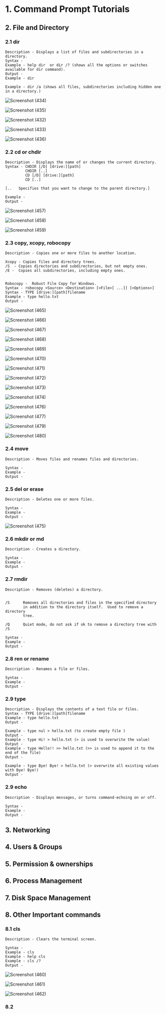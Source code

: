 # 1. Command Prompt Tutorials

## 2. File and Directory

### 2.1 dir
    Description - Displays a list of files and subdirectories in a directory.
    Syntax - 
    Example - help dir  or dir /? (shows all the options or switches available for dir command).
    Output -
    Example - dir

    Example - dir /a (shows all files, subdirectories including hidden one in a directory.)

![Screenshot (434)](https://github.com/user-attachments/assets/58e4b009-0268-4911-b8eb-c10d7ec37b46)

![Screenshot (435)](https://github.com/user-attachments/assets/5fc85d5d-cdb5-483c-ba3d-039746f545fb)

![Screenshot (432)](https://github.com/user-attachments/assets/812b0f47-2a65-4b46-b52d-c2ebc67c05bf)

![Screenshot (433)](https://github.com/user-attachments/assets/84cf9277-3a0e-4a6e-80f7-cfaa9dd58d00)

![Screenshot (436)](https://github.com/user-attachments/assets/5535a451-4966-4ecf-8cd1-df0fbd7dcd73)

### 2.2 cd or chdir
    Description - Displays the name of or changes the current directory.
    Syntax - CHDIR [/D] [drive:][path]
             CHDIR [..]
             CD [/D] [drive:][path]
             CD [..]

    [..   Specifies that you want to change to the parent directory.]
    
    Example - 
    Output -
![Screenshot (457)](https://github.com/user-attachments/assets/0e52909c-b089-47ff-828b-53490c2ac88e)

![Screenshot (458)](https://github.com/user-attachments/assets/7ba6fe7a-4f74-4b0d-8052-7c3977eed35c)

![Screenshot (459)](https://github.com/user-attachments/assets/aa931f33-5681-4dc3-ada8-a1b180cdaa87)

### 2.3 copy, xcopy, robocopy
    Description - Copies one or more files to another location.
    
    Xcopy - Copies files and directory trees.
    /S  - Copies directories and subdirectories, but not empty ones.
    /E -  Copies all subdirectories, including empty ones.


    Robocopy -  Robust File Copy for Windows.
    Syntax - robocopy <Source> <Destination> [<File>[ ...]] [<Options>] 
    Syntax - TYPE [drive:][path]filename
    Example - type hello.txt
    Output - 

![Screenshot (465)](https://github.com/user-attachments/assets/422bb63c-c23e-466a-8265-9d24455a54cf)

![Screenshot (466)](https://github.com/user-attachments/assets/9831ba94-868d-4446-9ee2-d0b43341ab3f)

![Screenshot (467)](https://github.com/user-attachments/assets/7a6be176-fe1b-4f76-96d3-986d7dd37096)

![Screenshot (468)](https://github.com/user-attachments/assets/3f3f4335-343d-46ae-a1dd-96c80687964a)

![Screenshot (469)](https://github.com/user-attachments/assets/a1604bd6-89c1-4708-9442-61ff7c04b130)

![Screenshot (470)](https://github.com/user-attachments/assets/a04f8556-f08c-4342-919c-a609e78264ff)

![Screenshot (471)](https://github.com/user-attachments/assets/ec8e2cb3-b8e4-46ad-846a-8cf2947ccd01)

![Screenshot (472)](https://github.com/user-attachments/assets/05bf35ec-6171-40a7-9187-a772774e9278)

![Screenshot (473)](https://github.com/user-attachments/assets/5af7c08e-5639-4d41-aa86-0b535fee26e7)


![Screenshot (474)](https://github.com/user-attachments/assets/2892d2fb-5d21-4776-9b5e-05e65be2ab83)

![Screenshot (476)](https://github.com/user-attachments/assets/26e4a13d-8f12-4ff5-bb81-e886cd778e5b)

![Screenshot (477)](https://github.com/user-attachments/assets/d9fa86fb-e2ee-422b-9163-311823b87695)

![Screenshot (479)](https://github.com/user-attachments/assets/ff11a71b-4616-4f93-9709-cb87407f1254)

![Screenshot (480)](https://github.com/user-attachments/assets/ed2755e9-2866-42cf-9c72-7300e6e7db90)




### 2.4 move
    Description - Moves files and renames files and directories.

    Syntax - 
    Example -
    Output - 
    
### 2.5 del or erase
    Description - Deletes one or more files.

    Syntax - 
    Example -
    Output -

![Screenshot (475)](https://github.com/user-attachments/assets/c9db60a0-0f81-4717-b331-183bf7f47bcf)

    
### 2.6 mkdir or md
    Description - Creates a directory.

    Syntax - 
    Example -
    Output - 

### 2.7 rmdir    
    Description - Removes (deletes) a directory.

    
    /S      Removes all directories and files in the specified directory
            in addition to the directory itself.  Used to remove a directory
            tree.

    /Q      Quiet mode, do not ask if ok to remove a directory tree with /S
    
    Syntax - 
    Example -
    Output - 

### 2.8 ren or rename
    Description - Renames a file or files.

    Syntax - 
    Example -
    Output - 

### 2.9 type
    Description - Displays the contents of a text file or files.
    Syntax - TYPE [drive:][path]filename
    Example - type hello.txt
    Output - 

    Example - type nul > hello.txt (to create empty file )
    Output -
    Example - type Hi! > hello.txt (> is used to overwrite the value)
    Output -
    Example - type Hello!! >> hello.txt (>> is used to append it to the end of the file)
    Output -

    Example - type Bye! Bye! > hello.txt (> overwrite all existing values with Bye! Bye!)
    Output -


### 2.9 echo
    Description - Displays messages, or turns command-echoing on or off.

    Syntax - 
    Example -
    Output - 
  
## 3. Networking

## 4. Users & Groups

## 5. Permission & ownerships

## 6. Process Management

## 7. Disk Space Management

## 8. Other Important commands
### 8.1 cls
    Description - Clears the terminal screen.
    
    Syntax -  
    Example - cls
    Example - help cls
    Example - cls /?
    Output -
![Screenshot (460)](https://github.com/user-attachments/assets/0e2d7c4d-7593-46d6-b5ae-a096d7893074)

![Screenshot (461)](https://github.com/user-attachments/assets/2726442f-227d-4fab-98e9-4d834b94e46f)

![Screenshot (462)](https://github.com/user-attachments/assets/b536fbd8-7c0c-41d5-a9bd-c6e141a2d463)

### 8.2
